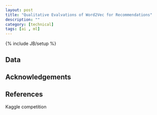 ```yaml
---
layout: post
title: "Qualitative Evalvations of Word2Vec for Recommendations"
description: ""
category: [technical]
tags: [ai , ml]
---
```

{% include JB/setup %}



## Data


## Acknowledgements



## References 

Kaggle competition
